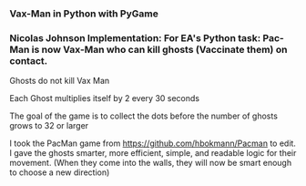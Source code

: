 ### Vax-Man in Python with PyGame

### Nicolas Johnson Implementation: For EA's Python task: Pac-Man is now Vax-Man who can kill ghosts (Vaccinate them) on contact.  
Ghosts do not kill Vax Man

Each Ghost multiplies itself by 2 every 30 seconds

The goal of the game is to collect the dots before the number of ghosts grows to 32 or larger

I took the PacMan game from https://github.com/hbokmann/Pacman to edit.  I gave the ghosts smarter, more efficient, simple, and readable logic for their movement. (When they come into the walls, they will now be smart enough to choose a new direction)